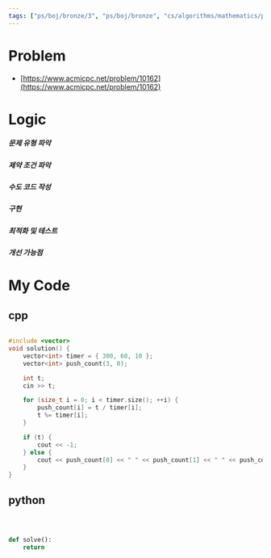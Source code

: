 ```yaml
---
tags: ["ps/boj/bronze/3", "ps/boj/bronze", "cs/algorithms/mathematics/ps","cs/algorithms/implementation/ps","cs/algorithms/greedy/ps"]
---
```


# Problem
- [https://www.acmicpc.net/problem/10162](https://www.acmicpc.net/problem/10162)

# Logic
##### 문제 유형 파악

##### 제약 조건 파악

##### 수도 코드 작성

##### 구현

##### 최적화 및 테스트

##### 개선 가능점

# My Code

## cpp

```cpp title="boj/10162.cpp"

#include <vector>
void solution() {
    vector<int> timer = { 300, 60, 10 };
    vector<int> push_count(3, 0);

    int t;
    cin >> t;

    for (size_t i = 0; i < timer.size(); ++i) {
        push_count[i] = t / timer[i];
        t %= timer[i];
    }

    if (t) {
        cout << -1;
    } else {
        cout << push_count[0] << " " << push_count[1] << " " << push_count[2];
    }
}


```

## python

```python title="boj/10162.py"



def solve():
    return


```
